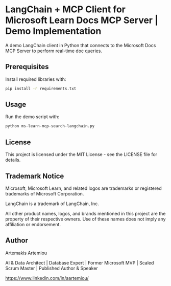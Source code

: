# LangChain + MCP Client for Microsoft Learn Docs MCP Server | Demo Implementation
A demo LangChain client in Python that connects to the Microsoft Docs MCP Server to perform real-time doc queries.

## Prerequisites
Install required libraries with:
```bash
pip install -r requirements.txt
```

## Usage

Run the demo script with:

```bash
python ms-learn-mcp-search-langchain.py
```

## License
This project is licensed under the MIT License - see the LICENSE file for details.


## Trademark Notice

Microsoft, Microsoft Learn, and related logos are trademarks or registered trademarks of Microsoft Corporation.

LangChain is a trademark of LangChain, Inc.

All other product names, logos, and brands mentioned in this project are the property of their respective owners. Use of these names does not imply any affiliation or endorsement.


## Author
Artemakis Artemiou

AI & Data Architect | Database Expert | Former Microsoft MVP | Scaled Scrum Master | Published Author & Speaker

https://www.linkedin.com/in/aartemiou/

